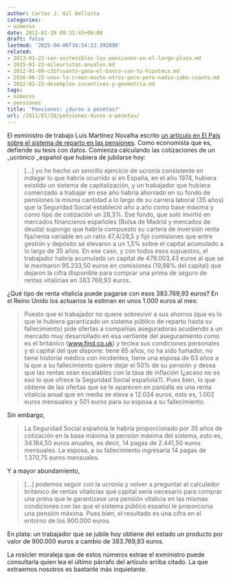 ```yaml
---
author: Carlos J. Gil Bellosta
categories:
- números
date: 2011-01-28 09:31:43+00:00
draft: false
lastmod: '2025-04-06T18:54:22.392898'
related:
- 2013-01-22-son-sostenibles-las-pensiones-en-el-largo-plazo.md
- 2015-03-23-mileuristas-anuales.md
- 2012-01-09-c2bfcuanto-gana-el-banco-con-tu-hipoteca.md
- 2016-06-23-unos-lo-creen-mucho-otros-poco-pero-nadie-sabe-cuanto.md
- 2012-02-22-desempleo-incentivos-y-geometria.md
tags:
- números
- pensiones
title: 'Pensiones: ¿duros a pesetas?'
url: /2011/01/28/pensiones-duros-a-pesetas/
---
```


El exministro de trabajo Luis Martínez Novalha escrito [un artículo en El País sobre el sistema de reparto en las pensiones](http://www.elpais.com/articulo/opinion/defensa/sistema/reparto/elpepuopi/20110121elpepiopi_12/Tes). Como economista que es, defiende su tesis con datos. Comienza calculando las cotizaciones de un _ucrónico _español que hubiera de jubilarse hoy:


>[...] yo he hecho un sencillo ejercicio de ucronía consistente en indagar lo  que habría ocurrido si en España, en el año 1974, hubiera existido un  sistema de capitalización, y un trabajador que hubiera comenzado a  trabajar en ese año habría ahorrado en su fondo de pensiones la misma  cantidad a lo largo de su carrera laboral (35 años) que la Seguridad  Social estableció año a año como base máxima y como tipo de cotización  un 28,3%. Ese fondo, que solo invirtió en mercados financieros españoles  (Bolsa de Madrid y mercados de deuda) supongo que habría compuesto su  cartera de inversión renta fija/renta variable en un ratio 47,4/28,5 y  fijó comisiones que entre gestión y depósito se elevaron a un 1,5% sobre  el capital acumulado a lo largo de 35 años. En ese caso, y con todos  esos supuestos, el trabajador habría acumulado un capital de 479.003,43  euros al que se le mermaron 95.233,50 euros en comisiones (19,88% del  capital) que dejaron la cifra disponible para comprar una prima de  seguro de rentas vitalicias en 383.769,93 euros.


¿Qué tipo de renta vitalicia puede pagarse con esos 383.769,93 euros? En el Reino Unido los actuarios la estiman en unos 1.000 euros al mes:


>Puesto que el trabajador no quiere sobrevivir a sus ahorros (que es lo  que le hubiera garantizado un sistema público de reparto hasta su  fallecimiento) pide ofertas a compañías aseguradoras acudiendo a un  mercado muy desarrollado en esa vertiente del aseguramiento como es el  británico (www.find.co.uk) y teclea sus condiciones personales y el  capital del que dispone: tiene 65 años, no ha sido fumador, no tiene  historial médico con incidentes, tiene una esposa de 63 años a la que a  su fallecimiento quiere dejar el 50% de su pensión y desea que las  rentas sean escalables con la tasa de inflación (¿acaso no es eso lo que  ofrece la Seguridad Social española?). Pues bien, lo que obtiene de las  ofertas que se le aparecen en pantalla es una renta vitalicia anual que  en media se eleva a 12.024 euros, esto es, 1.002 euros mensuales y 501  euros para su esposa a su fallecimiento.


Sin embargo,


>La Seguridad Social española le habría proporcionado por 35 años de  cotización en la base máxima la pensión máxima del sistema, esto es,  34.184,50 euros anuales, es decir, 14 pagas de 2.441,50 euros mensuales.  La esposa, a su fallecimiento ingresaría 14 pagas de 1.370,75 euros  mensuales.


Y a mayor abundamiento,


>[...] podemos seguir con la ucronía y volver a preguntar al calculador  británico de rentas vitalicias qué capital sería necesario para comprar  una prima que le garantizase una pensión vitalicia en las mismas  condiciones con las que el sistema público español le proporciona una  pensión máxima. Pues bien, el resultado es una cifra en el entorno de  los 900.000 euros.


En plata: un trabajador que se jubile hoy obtiene del estado un producto por valor de 900.000 euros a cambio de 383.769,93 euros.

La rosicler moraleja que de estos números extrae el exministro puede consultarla quien lea el último párrafo del artículo arriba citado. La que extraemos nosotros es bastante más inquietante.